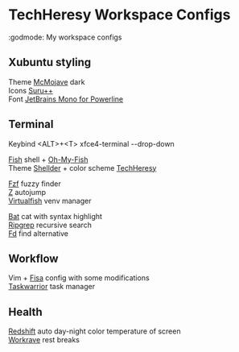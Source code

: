 # TechHeresy Workspace Configs
:godmode: My workspace configs

## Xubuntu styling
Theme [McMojave](https://www.xfce-look.org/p/1275087/) dark <br />
Icons [Suru++](https://github.com/gusbemacbe/suru-plus) <br />
Font [JetBrains Mono for Powerline](https://github.com/seanghay/JetBrainsMono-Powerline) <br />

## Terminal
Keybind \<ALT\>+\<T\> xfce4-terminal --drop-down <br />

[Fish](https://github.com/fish-shell/fish-shell) shell + [Oh-My-Fish](https://github.com/oh-my-fish/oh-my-fish) <br />
Theme [Shellder](https://github.com/simnalamburt/shellder) + color scheme [TechHeresy](https://github.com/techheresy/techheresy-config/blob/master/techheresy.theme) <br />


[Fzf](https://github.com/jethrokuan/fzf) fuzzy finder <br />
[Z](https://github.com/oh-my-fish/plugin-z) autojump <br />
[Virtualfish](https://github.com/oh-my-fish/plugin-virtualfish) venv manager <br />

[Bat](https://github.com/sharkdp/bat) cat with syntax highlight <br />
[Ripgrep](https://github.com/BurntSushi/ripgrep) recursive search <br />
[Fd](https://github.com/sharkdp/fd) find alternative <br />

## Workflow
Vim + [Fisa](https://github.com/techheresy/fisa-vim-config) config with some modifications <br />
[Taskwarrior](https://taskwarrior.org/) task manager <br />

## Health
[Redshift](https://github.com/jonls/redshift) auto day-night color temperature of screen <br />
[Workrave](https://github.com/rcaelers/workrave) rest breaks <br />
